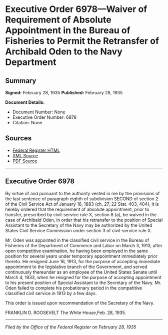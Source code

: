 # Executive Order 6978—Waiver of Requirement of Absolute Appointment in the Bureau of Fisheries to Permit the Retransfer of Archibald Oden to the Navy Department

## Summary

**Signed:** February 28, 1935
**Published:** February 28, 1935

**Document Details:**
- Document Number: None
- Executive Order Number: 6978
- Citation: None

## Sources
- [Federal Register HTML](https://www.presidency.ucsb.edu/documents/executive-order-6978-waiver-requirement-absolute-appointment-the-bureau-fisheries-permit)
- [XML Source](None)
- [PDF Source](None)

---

## Executive Order 6978

By virtue of and pursuant to the authority vested in me by the provisions of the last sentence of paragraph eighth of subdivision SECOND of section 2 of the Civil Service Act of January 16, 1883 (ch. 27, 22 Stat. 403, 404), it is hereby ordered that the requirement of absolute appointment, prior to transfer, prescribed by civil-service rule X, section 8 (a), be waived in the case of Archibald Oden, in order that his retransfer to the position of Special Assistant to the Secretary of the Navy may be authorized by the United States Civil Service Commission under section 3 of civil-service rule X.

Mr. Oden was appointed in the classified civil service in the Bureau of Fisheries of the Department of Commerce and Labor on March 3, 1913, after open competitive examination, he having been employed in the same position for several years under temporary appointment immediately prior thereto. He resigned June 16, 1913, for the purpose of accepting immediate appointment to the legislative branch of the Government, and served continuously thereunder as an employee of the United States Senate until March 4, 1933, when he resigned for the purpose of accepting appointment to his present position of Special Assistant to the Secretary of the Navy. Mr. Oden failed to complete his probationary period in the competitive classified civil service in 1913 by a few days.

This order is issued upon recommendation of the Secretary of the Navy.

FRANKLIN D. ROOSEVELT
The White House,Feb. 28, 1935.

---

*Filed by the Office of the Federal Register on February 28, 1935*
